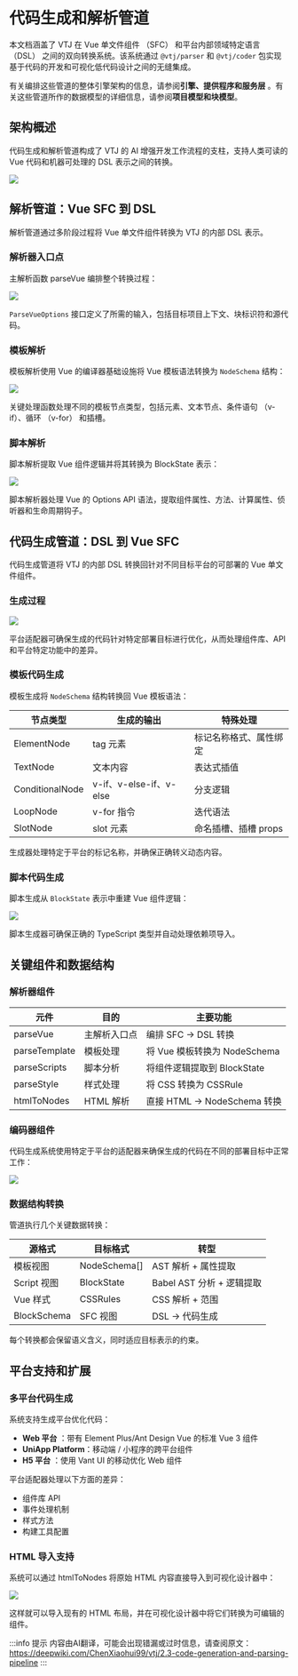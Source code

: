 # 代码生成和解析管道

本文档涵盖了 VTJ 在 Vue 单文件组件 （SFC） 和平台内部领域特定语言 （DSL） 之间的双向转换系统。该系统通过 `@vtj/parser` 和 `@vtj/coder` 包实现基于代码的开发和可视化低代码设计之间的无缝集成。

有关编排这些管道的整体引擎架构的信息，请参阅**引擎、提供程序和服务层** 。有关这些管道所作的数据模型的详细信息，请参阅**项目模型和块模型**。

## 架构概述

代码生成和解析管道构成了 VTJ 的 AI 增强开发工作流程的支柱，支持人类可读的 Vue 代码和机器可处理的 DSL 表示之间的转换。

![](../svg/5/1.png)

## 解析管道：Vue SFC 到 DSL

解析管道通过多阶段过程将 Vue 单文件组件转换为 VTJ 的内部 DSL 表示。

### 解析器入口点

主解析函数 parseVue 编排整个转换过程：

![](../svg/5/2.png)

`ParseVueOptions` 接口定义了所需的输入，包括目标项目上下文、块标识符和源代码。

### 模板解析

模板解析使用 Vue 的编译器基础设施将 Vue 模板语法转换为 `NodeSchema` 结构：

![](../svg/5/3.png)

关键处理函数处理不同的模板节点类型，包括元素、文本节点、条件语句 （v-if）、循环 （v-for） 和插槽。

### 脚本解析

脚本解析提取 Vue 组件逻辑并将其转换为 BlockState 表示：

![](../svg/5/4.png)

脚本解析器处理 Vue 的 Options API 语法，提取组件属性、方法、计算属性、侦听器和生命周期钩子。

## 代码生成管道：DSL 到 Vue SFC

代码生成管道将 VTJ 的内部 DSL 转换回针对不同目标平台的可部署的 Vue 单文件组件。

### 生成过程

![](../svg/5/5.png)

平台适配器可确保生成的代码针对特定部署目标进行优化，从而处理组件库、API 和平台特定功能中的差异。

### 模板代码生成

模板生成将 `NodeSchema` 结构转换回 Vue 模板语法：

| 节点类型        | 生成的输出              | 特殊处理               |
| --------------- | ----------------------- | ---------------------- |
| ElementNode     | tag 元素                | 标记名称格式、属性绑定 |
| TextNode        | 文本内容                | 表达式插值             |
| ConditionalNode | v-if、v-else-if、v-else | 分支逻辑               |
| LoopNode        | v-for 指令              | 迭代语法               |
| SlotNode        | slot 元素               | 命名插槽、插槽 props   |

生成器处理特定于平台的标记名称，并确保正确转义动态内容。

### 脚本代码生成

脚本生成从 `BlockState` 表示中重建 Vue 组件逻辑：

![](../svg/5/6.png)

脚本生成器可确保正确的 TypeScript 类型并自动处理依赖项导入。

## 关键组件和数据结构

### 解析器组件

| 元件          | 目的         | 主要功能                     |
| ------------- | ------------ | ---------------------------- |
| parseVue      | 主解析入口点 | 编排 SFC → DSL 转换          |
| parseTemplate | 模板处理     | 将 Vue 模板转换为 NodeSchema |
| parseScripts  | 脚本分析     | 将组件逻辑提取到 BlockState  |
| parseStyle    | 样式处理     | 将 CSS 转换为 CSSRule        |
| htmlToNodes   | HTML 解析    | 直接 HTML → NodeSchema 转换  |

### 编码器组件

代码生成系统使用特定于平台的适配器来确保生成的代码在不同的部署目标中正常工作：

![](../svg/5/7.png)

### 数据结构转换

管道执行几个关键数据转换：

| 源格式      | 目标格式     | 转型                      |
| ----------- | ------------ | ------------------------- |
| 模板视图    | NodeSchema[] | AST 解析 + 属性提取       |
| Script 视图 | BlockState   | Babel AST 分析 + 逻辑提取 |
| Vue 样式    | CSSRules     | CSS 解析 + 范围           |
| BlockSchema | SFC 视图     | DSL → 代码生成            |

每个转换都会保留语义含义，同时适应目标表示的约束。

## 平台支持和扩展

### 多平台代码生成

系统支持生成平台优化代码：

- **Web 平台** ：带有 Element Plus/Ant Design Vue 的标准 Vue 3 组件
- **UniApp Platform**：移动端 / 小程序的跨平台组件
- **H5 平台** ：使用 Vant UI 的移动优化 Web 组件

平台适配器处理以下方面的差异：

- 组件库 API
- 事件处理机制
- 样式方法
- 构建工具配置

### HTML 导入支持

系统可以通过 htmlToNodes 将原始 HTML 内容直接导入到可视化设计器中：

![](../svg/5/8.png)

这样就可以导入现有的 HTML 布局，并在可视化设计器中将它们转换为可编辑的组件。

:::info 提示
内容由AI翻译，可能会出现错漏或过时信息，请查阅原文：https://deepwiki.com/ChenXiaohui99/vtj/2.3-code-generation-and-parsing-pipeline
:::
